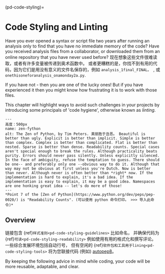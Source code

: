 (pd-code-styling)=
# Code Styling and Linting

Have you ever opened a syntax or script file two years after running an analysis only to find that you have no immediate memory of the code? Have you received analysis files from a collaborator, or downloaded them from an online repository that you have never used before? 现在想象这些文件很难读取，或者有许多变量被传递到奥术函数中。 或者更糟糕的是，你找不到有用的代码，因为它们是用没有意义的文件名保存的，例如 `analysis_1final_FINAL。 `, 或 `onethisoneforanalysis_onamonday2a.py`.

If you have not - then you are one of the lucky ones! But if you have experienced it then you might know how frustrating it is to work with those files.

This chapter will highlight ways to avoid such challenges in your projects by introducing some principals of 'code hygiene', otherwise known as *linting*.

```{figure} ../figures/zen-of-python.png
---
高度：500px
name: zen-fython
alt: The Zen of Python, by Tim Peters. 美丽胜于丑恶。 Beautiful is better than ugly. Explicit is better than implicit. Simple is better than complex. Complex is better than complicated. Flat is better than nested. Sparse is better than dense. Readability counts. Special cases aren't special enough to break the rules. Although practicality beats purity. Errors should never pass silently. Unless explicitly silenced. In the face of ambiguity, refuse the temptation to guess. There should be one-- and preferably only one --obvious way to do it. Although that way may not be obvious at first unless you're Dutch. Now is better than never. Although never is often better than *right* now. If the implementation is hard to explain, it's a bad idea. If the implementation is easy to explain, it may be a good idea. Namespaces are one honking great idea -- let's do more of those!
---
*Point 7 of the [Zen of Python](https://www.python.org/dev/peps/pep-0020/) is "Readability Counts". (可以使用 python 命令打印。 >>> 导入此命令)*
```

## Overview

链接包含 {ref}`样式准则<pd-code-styling-guidelines>` 比如命名， 并确保代码为 {ref}`可读<pd-code-styling-readability>` 例如使用有用的格式化和撰写评论。   
一些综合发展环境包括自动行号， 但有空闲的 {ref}`软件包和工具用于lining<pd-code-styling-tools>` 将为您联接代码 (例如) [autopep8](https://pypi.org/project/autopep8/)。

By keeping the following advice in mind while coding, your code will be more reusable, adaptable, and clear.
